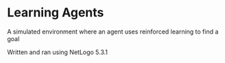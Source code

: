 # Learning Agents
A simulated environment where an agent uses reinforced learning to find a goal

Written and ran using NetLogo 5.3.1